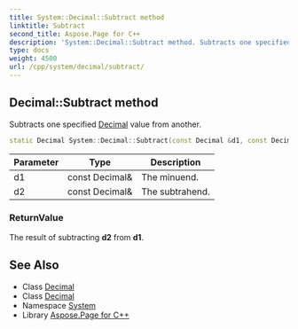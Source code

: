 ```yaml
---
title: System::Decimal::Subtract method
linktitle: Subtract
second_title: Aspose.Page for C++
description: 'System::Decimal::Subtract method. Subtracts one specified Decimal value from another in C++.'
type: docs
weight: 4500
url: /cpp/system/decimal/subtract/
---
```

## Decimal::Subtract method


Subtracts one specified [Decimal](../) value from another.

```cpp
static Decimal System::Decimal::Subtract(const Decimal &d1, const Decimal &d2)
```


| Parameter | Type | Description |
| --- | --- | --- |
| d1 | const Decimal\& | The minuend. |
| d2 | const Decimal\& | The subtrahend. |

### ReturnValue

The result of subtracting **d2** from **d1**.

## See Also

* Class [Decimal](../)
* Class [Decimal](../)
* Namespace [System](../../)
* Library [Aspose.Page for C++](../../../)
